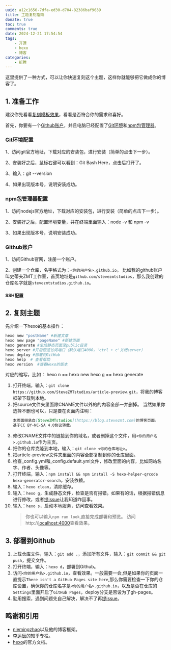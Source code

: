 ```yaml
---
uuid: a12c1656-7dfa-ed30-d704-82386baf9639
title: 主题复刻指南
donate: true
toc: true
comments: true
date: 2024-12-21 17:54:54
tags:
    - 开源
    - hexo
    - 博客
categories:
    - 折腾
---
```


这里提供了一种方式，可以让你快速复刻这个主题，这样你就能够把它做成你的博客了。

<!--more-->

## 1. 准备工作

建议你先看看[复刻模板效果](https://blog-preview.stevezmt.top)，看看是否符合你的需求和喜好。

首先，你要有一个[Github账户](https://cloud.tencent.com/developer/article/1487508)，并且电脑已经配置了[Git环境](https://git-scm.com/)和[npm包管理器](https://nodejs.org/en/download/)。

### Git环境配置
1、访问git官方地址，下载对应的安装包，进行安装（简单的点击下一步）。

2、安装好之后，鼠标右键可以看到：Git Bash Here，点击后打开了。

3、输入：git --version

4、如果出现版本号，说明安装成功。

### npm包管理器配置
1、访问nodejs官方地址，下载对应的安装包，进行安装（简单的点击下一步）。

2、安装好之后，配置环境变量，并在终端里面输入：node -v 和 npm -v

3、如果出现版本号，说明安装成功。

### Github账户
1、访问Github官网，注册一个账户。

2、创建一个仓库，名字格式为：`<你的用户名>.github.io`。
比如我的github账户叫史蒂夫ZMT工作室，首页地址是`github.com/stevezmtstudios`，那么我创建的仓库名字就是`stevezmtstudios.github.io`。

#### SSH配置

## 2. 复刻主题

先介绍一下hexo的基本操作：
```bash
hexo new "postName" #新建文章
hexo new page "pageName" #新建页面
hexo generate #生成静态页面至public目录
hexo server #开启预览访问端口（默认端口4000，'ctrl + c'关闭server）
hexo deploy #部署到GitHub
hexo help  # 查看帮助
hexo version  #查看Hexo的版本
```

对应的缩写，比如：
hexo n == hexo new
hexo g == hexo generate


1. 打开终端，输入：`git clone https://github.com/SteveZMTstudios/article-preview.git`，将我的博客框架下载到本地。
2. 把source文件夹里面除CNAME文件以外的的内容全部一并删掉。
   当然如果你选择不删也可以，只是要在页面内注明： 
   ```markdown
   本页面继承自[SteveZMTstudios](https://blog.stevezmt.com)的博客页面。
   基于CC BY-NC-SA 4.0协议转载。
   ```
3. 修改CNAME文件中的链接到你的域名，或者删掉这个文件，用`<你的用户名>.github.io`作为主页。
4. 把你的仓库克隆到本地，输入：`git clone <你的仓库地址>`。
5. 把article-preview文件夹里面的内容全部复制到你的仓库里面。
6. 检查_config.yml和_config.default.yml文件，修改里面的内容，比如网站名字、作者、头像等。
7. 打开终端，输入：`npm install && npm install -S hexo-helper-qrcode hexo-generator-search`，安装依赖。
8. 输入：`hexo clean`，清除缓存。
9. 输入：`hexo g`，生成静态文件，检查是否有报错。如果有的话，根据报错信息进行修改，或者[提issue](https://github.com/SteveZMTstudios/article-preview/issues)让我知道咋回事。
10. 输入：`hexo s`，启动本地服务，访问查看效果。
    > 你也可以输入`npm run look`,直接完成部署和预览。
    访问http://[localhost:4000](http://localhost:4000)查看效果。

## 3. 部署到Github
1. 上载仓库文件，输入：`git add .`，添加所有文件，输入：`git commit && git push`，提交文件。
2. 打开终端，输入：`hexo d`，部署到Github。
3. 访问`<你的用户名>.github.io`，查看效果。一般需要一会,但是如果你的页面一直提示`There isn't a GitHub Pages site here`,那么你需要检查一下你的仓库设置，确保你的仓库名字是`<你的用户名>.github.io`，以及是否在仓库的`Settings`里面开启了`GitHub Pages`，deploy分支是否设为了gh-pages。
4. 勤用搜索，遇到问题先自己解决，解决不了再[提issue](https://github.com/SteveZMTstudios/article-preview/issues)。

## 鸣谢和引用
- [niemingzhao](https://github.com/niemingzhao)以及他的博客框架。
- [李运辰](https://zhuanlan.zhihu.com/p/392994381)的知乎专栏。
- [hexo](https://hexo.io/zh-cn/)的官方文档。



